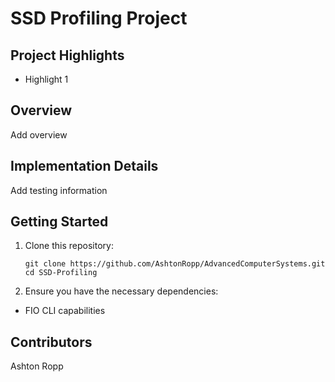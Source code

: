 # SSD Profiling Project

## Project Highlights

- Highlight 1

## Overview

Add overview

## Implementation Details

Add testing information

## Getting Started

1. Clone this repository:
   ```
   git clone https://github.com/AshtonRopp/AdvancedComputerSystems.git
   cd SSD-Profiling
   ```

2. Ensure you have the necessary dependencies:
- FIO CLI capabilities

## Contributors

Ashton Ropp